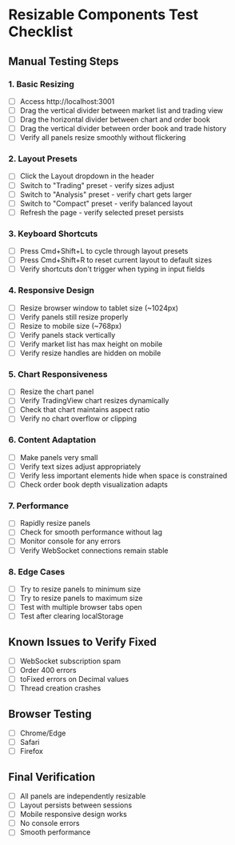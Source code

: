 # Resizable Components Test Checklist

## Manual Testing Steps

### 1. Basic Resizing
- [ ] Access http://localhost:3001
- [ ] Drag the vertical divider between market list and trading view
- [ ] Drag the horizontal divider between chart and order book
- [ ] Drag the vertical divider between order book and trade history
- [ ] Verify all panels resize smoothly without flickering

### 2. Layout Presets
- [ ] Click the Layout dropdown in the header
- [ ] Switch to "Trading" preset - verify sizes adjust
- [ ] Switch to "Analysis" preset - verify chart gets larger
- [ ] Switch to "Compact" preset - verify balanced layout
- [ ] Refresh the page - verify selected preset persists

### 3. Keyboard Shortcuts
- [ ] Press Cmd+Shift+L to cycle through layout presets
- [ ] Press Cmd+Shift+R to reset current layout to default sizes
- [ ] Verify shortcuts don't trigger when typing in input fields

### 4. Responsive Design
- [ ] Resize browser window to tablet size (~1024px)
- [ ] Verify panels still resize properly
- [ ] Resize to mobile size (~768px)
- [ ] Verify panels stack vertically
- [ ] Verify market list has max height on mobile
- [ ] Verify resize handles are hidden on mobile

### 5. Chart Responsiveness
- [ ] Resize the chart panel
- [ ] Verify TradingView chart resizes dynamically
- [ ] Check that chart maintains aspect ratio
- [ ] Verify no chart overflow or clipping

### 6. Content Adaptation
- [ ] Make panels very small
- [ ] Verify text sizes adjust appropriately
- [ ] Verify less important elements hide when space is constrained
- [ ] Check order book depth visualization adapts

### 7. Performance
- [ ] Rapidly resize panels
- [ ] Check for smooth performance without lag
- [ ] Monitor console for any errors
- [ ] Verify WebSocket connections remain stable

### 8. Edge Cases
- [ ] Try to resize panels to minimum size
- [ ] Try to resize panels to maximum size
- [ ] Test with multiple browser tabs open
- [ ] Test after clearing localStorage

## Known Issues to Verify Fixed
- [ ] WebSocket subscription spam
- [ ] Order 400 errors
- [ ] toFixed errors on Decimal values
- [ ] Thread creation crashes

## Browser Testing
- [ ] Chrome/Edge
- [ ] Safari
- [ ] Firefox

## Final Verification
- [ ] All panels are independently resizable
- [ ] Layout persists between sessions
- [ ] Mobile responsive design works
- [ ] No console errors
- [ ] Smooth performance